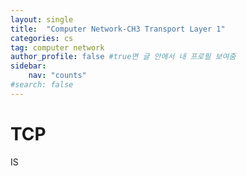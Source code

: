 ```yaml
---
layout: single
title:  "Computer Network-CH3 Transport Layer 1"
categories: cs
tag: computer network
author_profile: false #true면 글 안에서 내 프로필 보여줌
sidebar:
    nav: "counts"
#search: false
---
```


# TCP

IS
